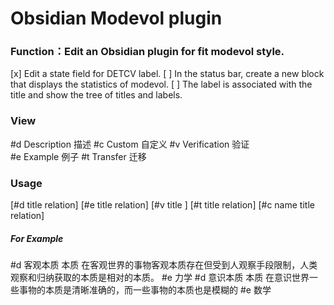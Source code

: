 # Obsidian Modevol plugin
### Function：Edit an Obsidian plugin for fit modevol style.

[x] Edit a state field for DETCV label.
[ ] In the status bar, create a new block that displays the statistics of modevol.
[ ] The label is associated with the title and show the tree of titles and labels.
### View 

#d Description 描述
#c Custom 自定义
#v Verification 验证    
#e Example 例子 
#t  Transfer 迁移     


### Usage
[#d title relation]
[#e title relation]
[#v title ]
[#t title relation]
[#c name title relation]

##### For Example
#d 客观本质 本质
 在客观世界的事物客观本质存在但受到人观察手段限制，人类观察和归纳获取的本质是相对的本质。 
#e 力学
#d 意识本质 本质 
在意识世界一些事物的本质是清晰准确的，而一些事物的本质也是模糊的
#e 数学
